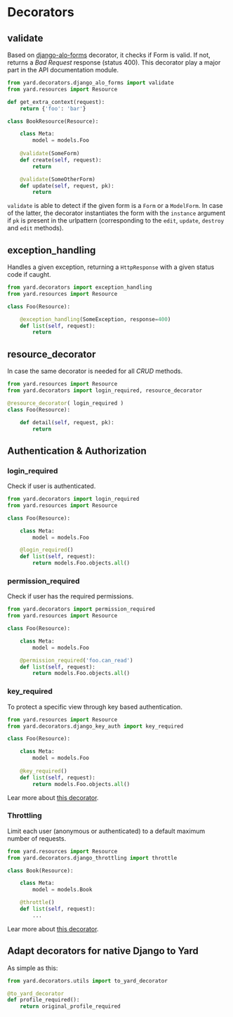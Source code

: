 # Decorators


## validate

Based on [django-alo-forms](https://github.com/laginha/django-alo-forms) decorator, it checks if Form is valid. If not, returns a *Bad Request* response (status 400). This decorator play a major part in the API documentation module.


```python
from yard.decorators.django_alo_forms import validate
from yard.resources import Resource

def get_extra_context(request):
    return {'foo': 'bar'}

class BookResource(Resource):

    class Meta:
        model = models.Foo
    
    @validate(SomeForm)
    def create(self, request):
        return

    @validate(SomeOtherForm)
    def update(self, request, pk):
        return
```

`validate` is able to detect if the given form is a `Form` or a `ModelForm`. In case of the latter, the decorator instantiates the form with the `instance` argument if `pk` is present in the urlpattern (corresponding to the `edit`, `update`, `destroy` and `edit` methods).


## exception_handling

Handles a given exception, returning a `HttpResponse` with a given status code if caught.

```python
from yard.decorators import exception_handling
from yard.resources import Resource

class Foo(Resource):

    @exception_handling(SomeException, response=400)
    def list(self, request):
        return
```


## resource_decorator

In case the same decorator is needed for all *CRUD* methods.

```python
from yard.resources import Resource
from yard.decorators import login_required, resource_decorator

@resource_decorator( login_required )
class Foo(Resource):

    def detail(self, request, pk):
        return
```


## Authentication & Authorization


### login_required

Check if user is authenticated. 

```python
from yard.decorators import login_required
from yard.resources import Resource

class Foo(Resource):

    class Meta:
        model = models.Foo

    @login_required()
    def list(self, request):
        return models.Foo.objects.all()
```


### permission_required

Check if user has the required permissions. 


```python
from yard.decorators import permission_required
from yard.resources import Resource

class Foo(Resource):

    class Meta:
        model = models.Foo

    @permission_required('foo.can_read')
    def list(self, request):
        return models.Foo.objects.all()
```


### key_required

To protect a specific view through key based authentication.

```python
from yard.resources import Resource
from yard.decorators.django_key_auth import key_required

class Foo(Resource):

    class Meta:
        model = models.Foo
    
    @key_required()
    def list(self, request):
        return models.Foo.objects.all()
```

Lear more about [this decorator](apps/key_auth.md).


### Throttling

Limit each user (anonymous or authenticated) to a default maximum number of requests.

```python
from yard.resources import Resource
from yard.decorators.django_throttling import throttle

class Book(Resource):

    class Meta:
        model = models.Book

    @throttle()
    def list(self, request):
        ...
```

Lear more about [this decorator](apps/throttling.md).


## Adapt decorators for native Django to Yard

As simple as this:

```python
from yard.decorators.utils import to_yard_decorator

@to_yard_decorator
def profile_required(): 
    return original_profile_required
```

